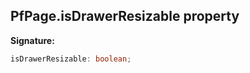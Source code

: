 ## PfPage.isDrawerResizable property

**Signature:**

```typescript
isDrawerResizable: boolean;
```
